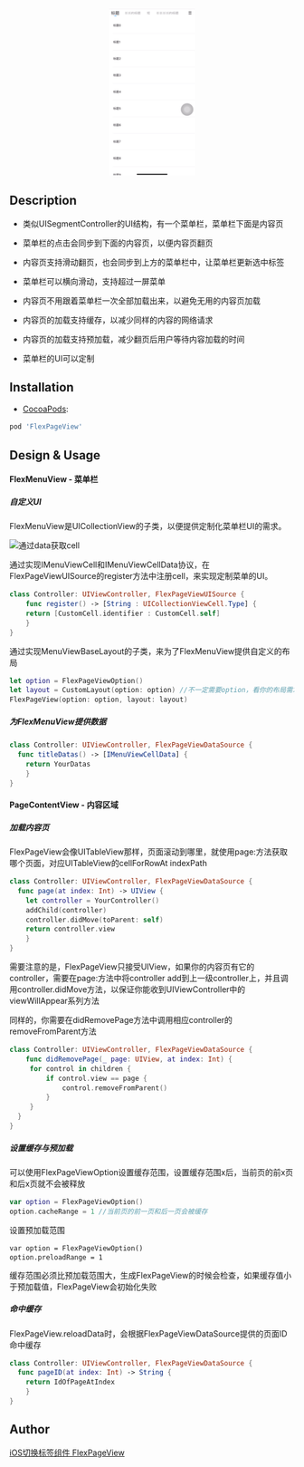 <p align="center">
    <img src="https://raw.githubusercontent.com/nullLuli/FlexPageView/master/1552911813695.gif" width="30%" height="30%" alt="Screenshot Preview" />
</p>


## Description

- 类似UISegmentController的UI结构，有一个菜单栏，菜单栏下面是内容页

- 菜单栏的点击会同步到下面的内容页，以便内容页翻页

- 内容页支持滑动翻页，也会同步到上方的菜单栏中，让菜单栏更新选中标签

- 菜单栏可以横向滑动，支持超过一屏菜单

- 内容页不用跟着菜单栏一次全部加载出来，以避免无用的内容页加载

- 内容页的加载支持缓存，以减少同样的内容的网络请求

- 内容页的加载支持预加载，减少翻页后用户等待内容加载的时间

- 菜单栏的UI可以定制

## Installation

* <a href="https://guides.cocoapods.org/using/using-cocoapods.html" target="_blank">CocoaPods</a>:

```ruby
pod 'FlexPageView'
```
## Design & Usage

#### FlexMenuView - 菜单栏

##### 自定义UI

FlexMenuView是UICollectionView的子类，以便提供定制化菜单栏UI的需求。

![通过data获取cell](/Users/pxcm-0101-01-0045/Desktop/博客/通过data获取cell.png)

通过实现IMenuViewCell和IMenuViewCellData协议，在FlexPageViewUISource的register方法中注册cell，来实现定制菜单的UI。

```swift
class Controller: UIViewController, FlexPageViewUISource {
	func register() -> [String : UICollectionViewCell.Type] {
    return [CustomCell.identifier : CustomCell.self]
	}
}
```

通过实现MenuViewBaseLayout的子类，来为了FlexMenuView提供自定义的布局

```swift
let option = FlexPageViewOption()
let layout = CustomLayout(option: option) //不一定需要option，看你的布局需求
FlexPageView(option: option, layout: layout)
```

##### 为FlexMenuView提供数据

```swift
class Controller: UIViewController, FlexPageViewDataSource {
  func titleDatas() -> [IMenuViewCellData] {
    return YourDatas
	}
}
```

#### PageContentView - 内容区域

##### 加载内容页

FlexPageView会像UITableView那样，页面滚动到哪里，就使用page:方法获取哪个页面，对应UITableView的cellForRowAt indexPath

```swift
class Controller: UIViewController, FlexPageViewDataSource {
  func page(at index: Int) -> UIView {
    let controller = YourController()
    addChild(controller)
    controller.didMove(toParent: self)
    return controller.view
	}
}
```

需要注意的是，FlexPageView只接受UIView，如果你的内容页有它的controller，需要在page:方法中将controller add到上一级controller上，并且调用controller.didMove方法，以保证你能收到UIViewController中的viewWillAppear系列方法

同样的，你需要在didRemovePage方法中调用相应controller的removeFromParent方法

```swift
class Controller: UIViewController, FlexPageViewDataSource {
	func didRemovePage(_ page: UIView, at index: Int) {
     for control in children {
         if control.view == page {
             control.removeFromParent()
         }
     }
  }
}
```



##### 设置缓存与预加载

可以使用FlexPageViewOption设置缓存范围，设置缓存范围x后，当前页的前x页和后x页就不会被释放

```swift
var option = FlexPageViewOption()
option.cacheRange = 1 //当前页的前一页和后一页会被缓存
```

设置预加载范围

```
var option = FlexPageViewOption()
option.preloadRange = 1
```

缓存范围必须比预加载范围大，生成FlexPageView的时候会检查，如果缓存值小于预加载值，FlexPageView会初始化失败

##### 命中缓存

FlexPageView.reloadData时，会根据FlexPageViewDataSource提供的页面ID命中缓存

```swift
class Controller: UIViewController, FlexPageViewDataSource {
  func pageID(at index: Int) -> String {
    return IdOfPageAtIndex
	}
}
```

## Author
[iOS切换标签组件 FlexPageView](https://www.jianshu.com/p/d1044a1939d1)